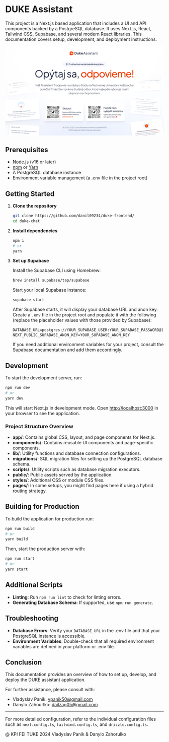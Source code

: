 # DUKE Assistant

This project is a Next.js based application that includes a UI and API components backed by a PostgreSQL database. It uses Next.js, React, Tailwind CSS, Supabase, and several modern React libraries. This documentation covers setup, development, and deployment instructions.

![FLyer-DUKE](duke-chat/public/resources/slide-duke.jpg "Flyer DUKE")

## Prerequisites

- [Node.js](https://nodejs.org/) (v16 or later)
- [npm](https://www.npmjs.com/) or [Yarn](https://yarnpkg.com/)
- A PostgreSQL database instance
- Environment variable management (a .env file in the project root)

## Getting Started

1. **Clone the repository**

   ```bash
   git clone https://github.com/danil09234/duke-frontend/
   cd duke-chat
   ```

2. **Install dependencies**

   ```bash
   npm i
   # or
   yarn
   ```

3. **Set up Supabase**

   Install the Supabase CLI using Homebrew:

   ```bash
   brew install supabase/tap/supabase
   ```

   Start your local Supabase instance:

   ```bash
   supabase start
   ```

   After Supabase starts, it will display your database URL and anon key. Create a `.env` file in the project root and populate it with the following (replace the placeholder values with those provided by Supabase):

   ```env
   DATABASE_URL=postgres://YOUR_SUPABASE_USER:YOUR_SUPABASE_PASSWORD@localhost:5432/YOUR_SUPABASE_DB
   NEXT_PUBLIC_SUPABASE_ANON_KEY=YOUR_SUPABASE_ANON_KEY
   ```

   If you need additional environment variables for your project, consult the Supabase documentation and add them accordingly.

## Development

To start the development server, run:

```bash
npm run dev
# or
yarn dev
```

This will start Next.js in development mode. Open [http://localhost:3000](http://localhost:3000) in your browser to see the application.

### Project Structure Overview

- **app/**: Contains global CSS, layout, and page components for Next.js.
- **components/**: Contains reusable UI components and page-specific components.
- **lib/**: Utility functions and database connection configurations.
- **migrations/**: SQL migration files for setting up the PostgreSQL database schema.
- **scripts/**: Utility scripts such as database migration executors.
- **public/**: Public assets served by the application.
- **styles/**: Additional CSS or module CSS files.
- **pages/**: In some setups, you might find pages here if using a hybrid routing strategy.

## Building for Production

To build the application for production run:

```bash
npm run build
# or
yarn build
```

Then, start the production server with:

```bash
npm run start
# or
yarn start
```

## Additional Scripts

- **Linting**: Run `npm run lint` to check for linting errors.
- **Generating Database Schema**: If supported, use `npm run generate`.

## Troubleshooting

- **Database Errors**: Verify your `DATABASE_URL` in the .env file and that your PostgreSQL instance is accessible.
- **Environment Variables**: Double-check that all required environment variables are defined in your platform or .env file.

## Conclusion

This documentation provides an overview of how to set up, develop, and deploy the DUKE assistant application.

For further assistance, please consult with:

- Vladyslav Panik: vpanik50@gmail.com
- Danylo Zahourlko: dailzag05@gmail.com

---

For more detailed configuration, refer to the individual configuration files such as `next.config.ts`, `tailwind.config.ts`, and `drizzle.config.ts`.

@ KPI FEI TUKE 2024
Vladyslav Panik & Danylo Zahorulko

